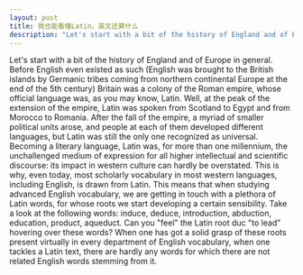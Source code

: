 ```yaml
---
layout: post
title: 我也能看懂Latin，英文还算什么
description: "Let's start with a bit of the history of England and of Europe in general. Before English even existed as such (English was brought to the British islands by Germanic tribes coming from northern continental Europe at the end of the 5th century) Britain was a colony of the Roman empire, whose official language was, as you may know, Latin."
---
```


Let's start with a bit of the history of England and of Europe in general. Before English even existed as such (English was brought to the British islands by Germanic tribes coming from northern continental Europe at the end of the 5th century) Britain was a colony of the Roman empire, whose official language was, as you may know, Latin. Well, at the peak of the extension of the empire, Latin was spoken from Scotland to Egypt and from Morocco to Romania. After the fall of the empire, a myriad of smaller political units arose, and people at each of them developed different languages, but Latin was still the only one recognized as universal. Becoming a literary language, Latin was, for more than one millennium, the unchallenged medium of expression for all higher intellectual and scientific discourse: its impact in western culture can hardly be overstated. This is why, even today, most scholarly vocabulary in most western languages, including English, is drawn from Latin. This means that when studying advanced English vocabulary, we are getting in touch with a plethora of Latin words, for whose roots we start developing a certain sensibility. Take a look at the following words: induce, deduce, introduction, abduction, education, product, aqueduct. Can you "feel" the Latin root duc "to lead" hovering over these words? When one has got a solid grasp of these roots present virtually in every department of English vocabulary, when one tackles a Latin text, there are hardly any words for which there are not related English words stemming from it.